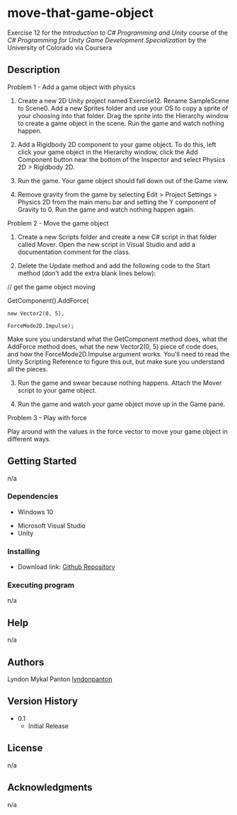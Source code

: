 # move-that-game-object
Exercise 12 for the *Introduction to C# Programming and Unity* course of the *C# Programming for Unity Game Development Specialization* by the University of Colorado via Coursera

## Description

Problem 1 - Add a game object with physics

1. Create a new 2D Unity project named Exercise12. Rename SampleScene to Scene0. Add a new Sprites folder and use your OS to copy a sprite of your choosing into that folder. Drag the sprite into the Hierarchy window to create a game object in the scene. Run the game and watch nothing happen.

2. Add a Rigidbody 2D component to your game object. To do this, left click your game object in the Hierarchy window, click the Add Component button near the bottom of the Inspector and select Physics 2D > Rigidbody 2D.

3. Run the game. Your game object should fall down out of the Game view.

4. Remove gravity from the game by selecting Edit > Project Settings > Physics 2D from the main menu bar and setting the Y component of Gravity to 0. Run the game and watch nothing happen again.

Problem 2 - Move the game object

1. Create a new Scripts folder and create a new C# script in that folder called Mover. Open the new script in Visual Studio and add a documentation comment for the class.

2. Delete the Update method and add the following code to the Start method (don't add the extra blank lines below):

// get the game object moving

GetComponent<Rigidbody2D>().AddForce(

    new Vector2(0, 5),

    ForceMode2D.Impulse);

Make sure you understand what the GetComponent method does, what the AddForce method does, what the new Vector2(0, 5) piece of code does, and how the ForceMode2D.Impulse argument works. You'll need to read the Unity Scripting Reference to figure this out, but make sure you understand all the pieces.

3. Run the game and swear because nothing happens. Attach the Mover script to your game object.

4. Run the game and watch your game object move up in the Game pane.

Problem 3 - Play with force

Play around with the values in the force vector to move your game object in different ways.

## Getting Started

n/a

### Dependencies

* Windows 10
+ Microsoft Visual Studio
+ Unity

### Installing

* Download link: [Github Repository](https://github.com/lyndonpanton/move-that-game-object)

### Executing program

n/a

## Help

n/a

## Authors

Lyndon Mykal Panton
[lyndonpanton](https://github.com/lyndonpanton/)

## Version History

* 0.1
    * Initial Release

## License

n/a

## Acknowledgments

n/a
